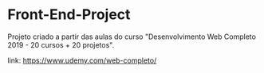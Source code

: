 # Front-End-Project
Projeto criado a partir das aulas do curso "Desenvolvimento Web Completo 2019 - 20 cursos + 20 projetos".

link: https://www.udemy.com/web-completo/
